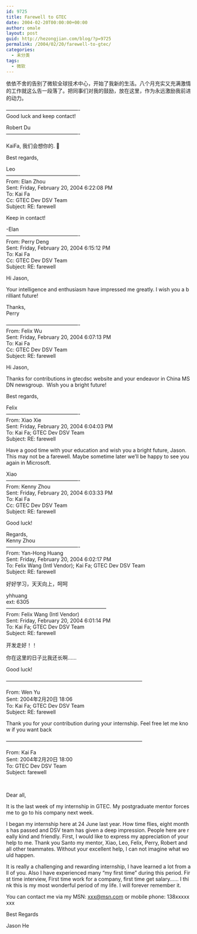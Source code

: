```yaml
---
id: 9725
title: Farewell to GTEC
date: 2004-02-20T00:00:00+00:00
author: omale
layout: post
guid: http://hezongjian.com/blog/?p=9725
permalink: /2004/02/20/farewell-to-gtec/
categories:
  - 未分类
tags:
  - 微软
---
```

依依不舍的告别了微软全球技术中心，开始了我新的生活。八个月充实又充满激情的工作就这么告一段落了。把同事们对我的鼓励，放在这里，作为永远激励我前进的动力。

&#8212;&#8212;&#8212;&#8212;&#8212;&#8212;&#8212;&#8212;&#8212;&#8212;&#8212;&#8212;&#8212;&#8212;-  
Good&nbsp;luck&nbsp;and&nbsp;keep&nbsp;contact!

Robert&nbsp;Du  
&#8212;&#8212;&#8212;&#8212;&#8212;&#8212;&#8212;&#8212;&#8212;&#8212;&#8212;&#8212;&#8212;&#8212;-

KaiFa,&nbsp;我们会想你的.&nbsp;🙁

Best&nbsp;regards,

Leo  
&#8212;&#8212;&#8212;&#8212;&#8212;&#8212;&#8212;&#8212;&#8212;&#8212;&#8212;&#8212;&#8212;&#8212;-&nbsp;  
From:&nbsp;Elan&nbsp;Zhou&nbsp;  
Sent:&nbsp;Friday,&nbsp;February&nbsp;20,&nbsp;2004&nbsp;6:22:08&nbsp;PM&nbsp;  
To:&nbsp;Kai&nbsp;Fa&nbsp;  
Cc:&nbsp;GTEC&nbsp;Dev&nbsp;DSV&nbsp;Team&nbsp;  
Subject:&nbsp;RE:&nbsp;farewell&nbsp;

Keep&nbsp;in&nbsp;contact!

-Elan  
&#8212;&#8212;&#8212;&#8212;&#8212;&#8212;&#8212;&#8212;&#8212;&#8212;&#8212;&#8212;&#8212;&#8212;-&nbsp;  
From:&nbsp;Perry&nbsp;Deng&nbsp;  
Sent:&nbsp;Friday,&nbsp;February&nbsp;20,&nbsp;2004&nbsp;6:15:12&nbsp;PM&nbsp;  
To:&nbsp;Kai&nbsp;Fa&nbsp;  
Cc:&nbsp;GTEC&nbsp;Dev&nbsp;DSV&nbsp;Team&nbsp;  
Subject:&nbsp;RE:&nbsp;farewell&nbsp;

Hi&nbsp;Jason,

Your&nbsp;intelligence&nbsp;and&nbsp;enthusiasm&nbsp;have&nbsp;impressed&nbsp;me&nbsp;greatly.&nbsp;I&nbsp;wish&nbsp;you&nbsp;a&nbsp;brilliant&nbsp;future!

Thanks,  
Perry

&#8212;&#8212;&#8212;&#8212;&#8212;&#8212;&#8212;&#8212;&#8212;&#8212;&#8212;&#8212;&#8212;&#8212;-&nbsp;  
From:&nbsp;Felix&nbsp;Wu&nbsp;  
Sent:&nbsp;Friday,&nbsp;February&nbsp;20,&nbsp;2004&nbsp;6:07:13&nbsp;PM&nbsp;  
To:&nbsp;Kai&nbsp;Fa&nbsp;  
Cc:&nbsp;GTEC&nbsp;Dev&nbsp;DSV&nbsp;Team&nbsp;  
Subject:&nbsp;RE:&nbsp;farewell&nbsp;

Hi&nbsp;Jason,

Thanks&nbsp;for&nbsp;contributions&nbsp;in&nbsp;gtecdsc&nbsp;website&nbsp;and&nbsp;your&nbsp;endeavor&nbsp;in&nbsp;China&nbsp;MSDN&nbsp;newsgroup.&nbsp;&nbsp;Wish&nbsp;you&nbsp;a&nbsp;bright&nbsp;future!

Best&nbsp;regards,

Felix  
&#8212;&#8212;&#8212;&#8212;&#8212;&#8212;&#8212;&#8212;&#8212;&#8212;&#8212;&#8212;&#8212;&#8212;-&nbsp;  
From:&nbsp;Xiao&nbsp;Xie&nbsp;  
Sent:&nbsp;Friday,&nbsp;February&nbsp;20,&nbsp;2004&nbsp;6:04:03&nbsp;PM&nbsp;  
To:&nbsp;Kai&nbsp;Fa;&nbsp;GTEC&nbsp;Dev&nbsp;DSV&nbsp;Team&nbsp;  
Subject:&nbsp;RE:&nbsp;farewell&nbsp;

Have&nbsp;a&nbsp;good&nbsp;time&nbsp;with&nbsp;your&nbsp;education&nbsp;and&nbsp;wish&nbsp;you&nbsp;a&nbsp;bright&nbsp;future,&nbsp;Jason.&nbsp;This&nbsp;may&nbsp;not&nbsp;be&nbsp;a&nbsp;farewell.&nbsp;Maybe&nbsp;sometime&nbsp;later&nbsp;we’ll&nbsp;be&nbsp;happy&nbsp;to&nbsp;see&nbsp;you&nbsp;again&nbsp;in&nbsp;Microsoft.

Xiao  
&#8212;&#8212;&#8212;&#8212;&#8212;&#8212;&#8212;&#8212;&#8212;&#8212;&#8212;&#8212;&#8212;&#8212;-&nbsp;  
From:&nbsp;Kenny&nbsp;Zhou&nbsp;  
Sent:&nbsp;Friday,&nbsp;February&nbsp;20,&nbsp;2004&nbsp;6:03:33&nbsp;PM&nbsp;  
To:&nbsp;Kai&nbsp;Fa&nbsp;  
Cc:&nbsp;GTEC&nbsp;Dev&nbsp;DSV&nbsp;Team&nbsp;  
Subject:&nbsp;RE:&nbsp;farewell&nbsp;

Good&nbsp;luck!

Regards,&nbsp;  
Kenny&nbsp;Zhou&nbsp;  
&#8212;&#8212;&#8212;&#8212;&#8212;&#8212;&#8212;&#8212;&#8212;&#8212;&#8212;&#8212;&#8212;&#8212;-&nbsp;  
From:&nbsp;Yan-Hong&nbsp;Huang&nbsp;  
Sent:&nbsp;Friday,&nbsp;February&nbsp;20,&nbsp;2004&nbsp;6:02:17&nbsp;PM&nbsp;  
To:&nbsp;Felix&nbsp;Wang&nbsp;(Intl&nbsp;Vendor);&nbsp;Kai&nbsp;Fa;&nbsp;GTEC&nbsp;Dev&nbsp;DSV&nbsp;Team&nbsp;  
Subject:&nbsp;RE:&nbsp;farewell&nbsp;

好好学习，天天向上，呵呵

yhhuang&nbsp;  
ext:&nbsp;6305&nbsp;  
&#8212;&#8212;&#8212;&#8212;&#8212;&#8212;&#8212;&#8212;&#8212;&#8212;&#8212;&#8212;&#8212;&#8212;&#8212;&#8212;&#8212;&#8212;&#8212;&#8211;  
From:&nbsp;Felix&nbsp;Wang&nbsp;(Intl&nbsp;Vendor)&nbsp;  
Sent:&nbsp;Friday,&nbsp;February&nbsp;20,&nbsp;2004&nbsp;6:01:14&nbsp;PM&nbsp;  
To:&nbsp;Kai&nbsp;Fa;&nbsp;GTEC&nbsp;Dev&nbsp;DSV&nbsp;Team&nbsp;  
Subject:&nbsp;RE:&nbsp;farewell&nbsp;

开发走好！！

你在这里的日子比我还长啊……

Good&nbsp;luck!

&#8212;&#8212;&#8212;&#8212;&#8212;&#8212;&#8212;&#8212;&#8212;&#8212;&#8212;&#8212;&#8212;&#8212;&#8212;&#8212;&#8212;&#8212;&#8212;&#8212;&#8212;&#8212;&#8212;&#8212;&#8212;&#8212;&#8211;

From:&nbsp;Wen&nbsp;Yu&nbsp;  
Sent:&nbsp;2004年2月20日&nbsp;18:06  
To:&nbsp;Kai&nbsp;Fa;&nbsp;GTEC&nbsp;Dev&nbsp;DSV&nbsp;Team  
Subject:&nbsp;RE:&nbsp;farewell

Thank&nbsp;you&nbsp;for&nbsp;your&nbsp;contribution&nbsp;during&nbsp;your&nbsp;internship.&nbsp;Feel&nbsp;free&nbsp;let&nbsp;me&nbsp;know&nbsp;if&nbsp;you&nbsp;want&nbsp;back&nbsp;

&#8212;&#8212;&#8212;&#8212;&#8212;&#8212;&#8212;&#8212;&#8212;&#8212;&#8212;&#8212;&#8212;&#8212;&#8212;&#8212;&#8212;&#8212;&#8212;&#8212;&#8212;&#8212;&#8212;&#8212;&#8212;&#8212;&#8211;

From:&nbsp;Kai&nbsp;Fa&nbsp;  
Sent:&nbsp;2004年2月20日&nbsp;18:00  
To:&nbsp;GTEC&nbsp;Dev&nbsp;DSV&nbsp;Team  
Subject:&nbsp;farewell

&nbsp;

Dear&nbsp;all,&nbsp;

It&nbsp;is&nbsp;the&nbsp;last&nbsp;week&nbsp;of&nbsp;my&nbsp;internship&nbsp;in&nbsp;GTEC.&nbsp;My&nbsp;postgraduate&nbsp;mentor&nbsp;forces&nbsp;me&nbsp;to&nbsp;go&nbsp;to&nbsp;his&nbsp;company&nbsp;next&nbsp;week.

I&nbsp;began&nbsp;my&nbsp;internship&nbsp;here&nbsp;at&nbsp;24&nbsp;June&nbsp;last&nbsp;year.&nbsp;How&nbsp;time&nbsp;flies,&nbsp;eight&nbsp;months&nbsp;has&nbsp;passed&nbsp;and&nbsp;DSV&nbsp;team&nbsp;has&nbsp;given&nbsp;a&nbsp;deep&nbsp;impression.&nbsp;People&nbsp;here&nbsp;are&nbsp;really&nbsp;kind&nbsp;and&nbsp;friendly.&nbsp;First,&nbsp;I&nbsp;would&nbsp;like&nbsp;to&nbsp;express&nbsp;my&nbsp;appreciation&nbsp;of&nbsp;your&nbsp;help&nbsp;to&nbsp;me.&nbsp;Thank&nbsp;you&nbsp;Santo&nbsp;my&nbsp;mentor,&nbsp;Xiao,&nbsp;Leo,&nbsp;Felix,&nbsp;Perry,&nbsp;Robert&nbsp;and&nbsp;all&nbsp;other&nbsp;teammates.&nbsp;Without&nbsp;your&nbsp;excellent&nbsp;help,&nbsp;I&nbsp;can&nbsp;not&nbsp;imagine&nbsp;what&nbsp;would&nbsp;happen.

It&nbsp;is&nbsp;really&nbsp;a&nbsp;challenging&nbsp;and&nbsp;rewarding&nbsp;internship,&nbsp;I&nbsp;have&nbsp;learned&nbsp;a&nbsp;lot&nbsp;from&nbsp;all&nbsp;of&nbsp;you.&nbsp;Also&nbsp;I&nbsp;have&nbsp;experienced&nbsp;many&nbsp;“my&nbsp;first&nbsp;time”&nbsp;during&nbsp;this&nbsp;period.&nbsp;First&nbsp;time&nbsp;interview,&nbsp;First&nbsp;time&nbsp;work&nbsp;for&nbsp;a&nbsp;company,&nbsp;first&nbsp;time&nbsp;get&nbsp;salary&#8230;&#8230;&nbsp;I&nbsp;think&nbsp;this&nbsp;is&nbsp;my&nbsp;most&nbsp;wonderful&nbsp;period&nbsp;of&nbsp;my&nbsp;life.&nbsp;I&nbsp;will&nbsp;forever&nbsp;remember&nbsp;it.

You&nbsp;can&nbsp;contact&nbsp;me&nbsp;via&nbsp;my&nbsp;MSN:&nbsp;xxx@msn.com&nbsp;or&nbsp;mobile&nbsp;phone:&nbsp;138xxxxxxxx

Best&nbsp;Regards

Jason&nbsp;He